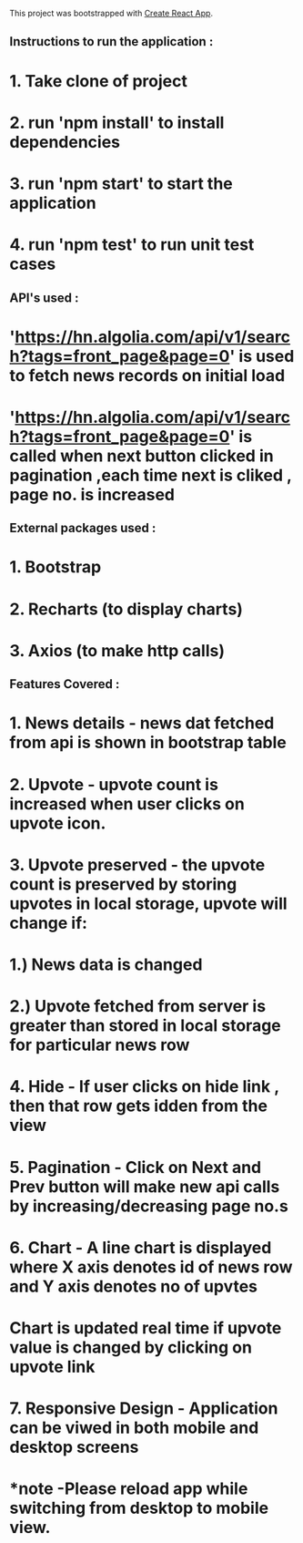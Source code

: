 This project was bootstrapped with [Create React App](https://github.com/facebook/create-react-app).

## Instructions to run the application :
  # 1. Take clone of project
  # 2. run 'npm install' to install dependencies
  # 3. run 'npm start' to start the application
  # 4. run 'npm test' to run unit test cases


## API's used :
 # 'https://hn.algolia.com/api/v1/search?tags=front_page&page=0' is used to fetch news records on initial load
 #  'https://hn.algolia.com/api/v1/search?tags=front_page&page=0' is called when next button clicked in pagination ,each time next is cliked , page no. is increased


## External packages used :
 # 1. Bootstrap
 # 2. Recharts (to display charts)
 # 3. Axios (to make http calls)


## Features Covered :
 # 1. News details - news dat fetched from api is shown in bootstrap table
 # 2. Upvote - upvote count is increased when user clicks on upvote icon.
 # 3. Upvote preserved - the upvote count is preserved by storing upvotes in local storage, upvote will change if:
 #    1.) News data is changed
 #    2.) Upvote fetched from server is greater than stored in local storage for particular news row
 # 4. Hide - If user clicks on hide link , then that row gets idden from the view
 # 5. Pagination - Click on Next and Prev button will make new api calls by increasing/decreasing page no.s
 # 6. Chart - A line chart is displayed where X axis denotes id of news row and Y axis denotes no of upvtes
 #      Chart is updated real time if upvote value is changed by clicking on upvote link
 # 7. Responsive Design - Application can be viwed in both mobile and desktop screens
 #      *note -Please reload app while switching from desktop to mobile view.






